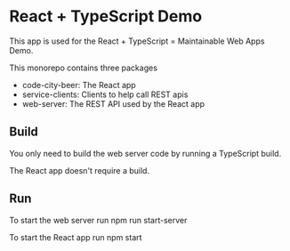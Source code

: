 # React + TypeScript Demo

This app is used for the React + TypeScript = Maintainable Web Apps Demo.

This monorepo contains three packages
- code-city-beer: The React app
- service-clients: Clients to help call REST apis
- web-server: The REST API used by the React app

## Build
You only need to build the web server code by running a TypeScript build.

The React app doesn't require a build.

## Run

To start the web server run
    npm run start-server

To start the React app run
    npm start
